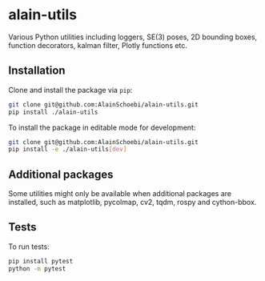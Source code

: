 # alain-utils
Various Python utilities including loggers, SE(3) poses, 2D bounding boxes, function decorators, kalman filter, Plotly functions etc.

## Installation
Clone and install the package via `pip`:
```sh
git clone git@github.com:AlainSchoebi/alain-utils.git
pip install ./alain-utils
```

To install the package in editable mode for development:
```sh
git clone git@github.com:AlainSchoebi/alain-utils.git
pip install -e ./alain-utils[dev]
```

## Additional packages
Some utilities might only be available when additional packages are installed, such as matplotlib, pycolmap, cv2, tqdm, rospy and cython-bbox.

## Tests
To run tests:
```sh
pip install pytest
python -m pytest
```